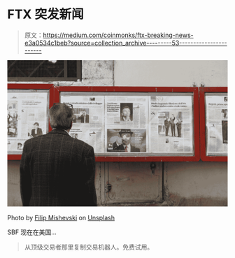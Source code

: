 # FTX 突发新闻

> 原文：<https://medium.com/coinmonks/ftx-breaking-news-e3a0534c1beb?source=collection_archive---------53----------------------->

![](img/b4e6cf9218622b21466ff92efd1f1c25.png)

Photo by [Filip Mishevski](https://unsplash.com/@filipthedesigner?utm_source=medium&utm_medium=referral) on [Unsplash](https://unsplash.com?utm_source=medium&utm_medium=referral)

SBF 现在在美国…

> 从顶级交易者那里复制交易机器人。免费试用。